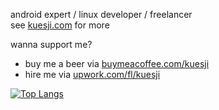 android expert / linux developer / freelancer </br>
see [kuesji.com](https://kuesji.com) for more

wanna support me?
- buy me a beer via [buymeacoffee.com/kuesji](https://buymeabeer.com/kuesji)
- hire me via [upwork.com/fl/kuesji](https://www.upwork.com/fl/kuesji)

[![Top Langs](https://github-readme-stats.vercel.app/api/top-langs/?username=kuesji&layout=compact)](https://github.com/kuesji/github-readme-stats)
